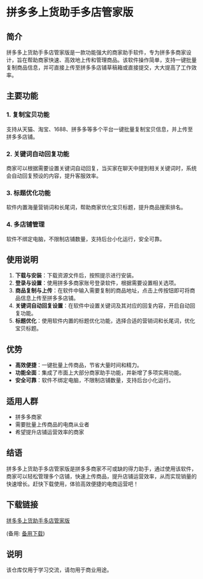 # 拼多多上货助手多店管家版

## 简介

拼多多上货助手多店管家版是一款功能强大的商家助手软件，专为拼多多商家设计，旨在帮助商家快速、高效地上传和管理商品。该软件操作简单，支持一键批量复制商品信息，并可直接上传至拼多多店铺草稿箱或直接提交，大大提高了工作效率。

## 主要功能

### 1. 复制宝贝功能
支持从天猫、淘宝、1688、拼多多等多个平台一键批量复制宝贝信息，并上传至拼多多店铺。

### 2. 关键词自动回复功能
商家可以根据需要设置关键词自动回复，当买家在聊天中提到相关关键词时，系统会自动回复预设的内容，提升客服效率。

### 3. 标题优化功能
软件内置海量营销词和长尾词，帮助商家优化宝贝标题，提升商品搜索排名。

### 4. 多店铺管理
软件不绑定电脑，不限制店铺数量，支持后台小化运行，安全可靠。

## 使用说明

1. **下载与安装**：下载资源文件后，按照提示进行安装。
2. **登录与设置**：使用拼多多商家账号登录软件，根据需要设置相关选项。
3. **商品复制与上传**：在软件中输入需要复制的商品地址，点击上传按钮即可将商品信息上传至拼多多店铺。
4. **关键词自动回复设置**：在软件中设置关键词及其对应的回复内容，开启自动回复功能。
5. **标题优化**：使用软件内置的标题优化功能，选择合适的营销词和长尾词，优化宝贝标题。

## 优势

- **高效便捷**：一键批量上传商品，节省大量时间和精力。
- **功能全面**：集成了市面上大部分商家助手功能，并新增了多项实用功能。
- **安全可靠**：软件不绑定电脑，不限制店铺数量，支持后台小化运行。

## 适用人群

- 拼多多商家
- 需要批量上传商品的电商从业者
- 希望提升店铺运营效率的商家

## 结语

拼多多上货助手多店管家版是拼多多商家不可或缺的得力助手，通过使用该软件，商家可以轻松管理多个店铺，快速上传商品，提升店铺运营效率，从而实现销量的快速增长。赶快下载使用，体验高效便捷的电商运营吧！

## 下载链接
[拼多多上货助手多店管家版](https://pan.quark.cn/s/c1696c4a0951) 

(备用: [备用下载](https://pan.baidu.com/s/115OS_IFt3_gCElpDYgi6dw?pwd=1234))

## 说明

该仓库仅用于学习交流，请勿用于商业用途。
